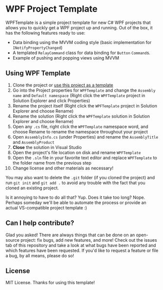 # WPF Project Template

WPFTemplate is a simple project template for new C# WPF projects that allows you to quickly get a WPF project up and running. Out of the box, it has the following features ready to use:

* Data binding using the MVVM coding style (basic implementation for `INotifyPropertyChanged`)
* A templated `RelayCommand` class for data binding for `Button` `Command`s.
* Example of pushing and popping views using MVVM

## Using WPF Template

1. Clone the project or [use this project as a template](https://github.com/Deadpikle/WPFTemplate/generate)
2. Go into the Project properties for `WPFTemplate` and change the `Assembly name` and `Default namespace` (Right click the `WPFTemplate` project in Solution Explorer and click Properties)
3. Rename the project itself (Right click the `WPFTemplate` project in Solution Explorer and choose Rename)
4. Rename the solution (Right click the `WPFTemplate` solution in Solution Explorer and choose Rename)
5. Open any `.cs` file, right click the `WPFTemplate` namespace word, and choose Rename to rename the namespace throughout your project
6. Open `AssemblyInfo.cs` (under Properties) and rename the `AssemblyTitle` and `AssemblyProduct`
7. **Close** the solution in Visual Studio
8. Open the project's file location on disk and rename `WPFTemplate`
9. Open the `.sln` file in your favorite text editor and replace `WPFTemplate` to the folder name from the previous step
10. Change license and other materials as necessary!

You may also want to delete the `.git` folder (if you cloned the project) and run `git init` and `git add .` to avoid any trouble with the fact that you cloned an existing project.

Is it annoying to have to do all that? Yup. Does it take too long? Nope. Perhaps someday we'll be able to automate the process or provide an actual VS-compatible project template :)

## Can I help contribute?

Glad you asked! There are always things that can be done on an open-source project: fix bugs, add new features, and more! Check out the issues tab of this repository and take a look at what bugs have been reported and which features have been requested. If you'd like to request a feature or file a bug, by all means, please do so!

## License

MIT License. Thanks for using this template!
